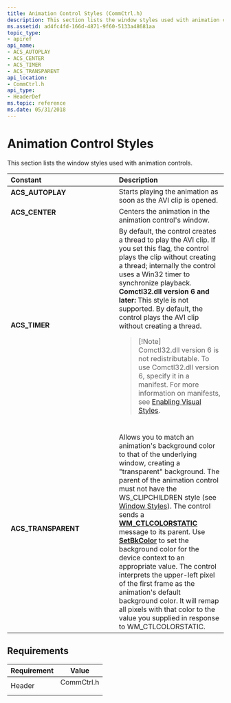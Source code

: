 ```yaml
---
title: Animation Control Styles (CommCtrl.h)
description: This section lists the window styles used with animation controls.
ms.assetid: ad4fc4fd-166d-4871-9f60-5133a48681aa
topic_type:
- apiref
api_name:
- ACS_AUTOPLAY
- ACS_CENTER
- ACS_TIMER
- ACS_TRANSPARENT
api_location:
- CommCtrl.h
api_type:
- HeaderDef
ms.topic: reference
ms.date: 05/31/2018
---
```


# Animation Control Styles

This section lists the window styles used with animation controls.



<table>
<colgroup>
<col style="width: 50%" />
<col style="width: 50%" />
</colgroup>
<thead>
<tr class="header">
<th style="text-align: left;">Constant</th>
<th style="text-align: left;">Description</th>
</tr>
</thead>
<tbody>
<tr class="odd">
<td style="text-align: left;"><span id="ACS_AUTOPLAY"></span><span id="acs_autoplay"></span><dl> <dt><strong>ACS_AUTOPLAY</strong></dt> </dl></td>
<td style="text-align: left;">Starts playing the animation as soon as the AVI clip is opened. <br/></td>
</tr>
<tr class="even">
<td style="text-align: left;"><span id="ACS_CENTER"></span><span id="acs_center"></span><dl> <dt><strong>ACS_CENTER</strong></dt> </dl></td>
<td style="text-align: left;">Centers the animation in the animation control's window. <br/></td>
</tr>
<tr class="odd">
<td style="text-align: left;"><span id="ACS_TIMER"></span><span id="acs_timer"></span><dl> <dt><strong>ACS_TIMER</strong></dt> </dl></td>
<td style="text-align: left;">By default, the control creates a thread to play the AVI clip. If you set this flag, the control plays the clip without creating a thread; internally the control uses a Win32 timer to synchronize playback. <br/> <strong>Comctl32.dll version 6 and later:</strong> This style is not supported. By default, the control plays the AVI clip without creating a thread.<br/>
<blockquote>
[!Note]<br />
Comctl32.dll version 6 is not redistributable. To use Comctl32.dll version 6, specify it in a manifest. For more information on manifests, see <a href="cookbook-overview.md">Enabling Visual Styles</a>.
</blockquote>
<br/></td>
</tr>
<tr class="even">
<td style="text-align: left;"><span id="ACS_TRANSPARENT"></span><span id="acs_transparent"></span><dl> <dt><strong>ACS_TRANSPARENT</strong></dt> </dl></td>
<td style="text-align: left;">Allows you to match an animation's background color to that of the underlying window, creating a &quot;transparent&quot; background. The parent of the animation control must not have the WS_CLIPCHILDREN style (see <a href="/windows/desktop/winmsg/window-styles">Window Styles</a>). The control sends a <a href="wm-ctlcolorstatic.md"><strong>WM_CTLCOLORSTATIC</strong></a> message to its parent. Use <a href="/windows/desktop/api/wingdi/nf-wingdi-setbkcolor"><strong>SetBkColor</strong></a> to set the background color for the device context to an appropriate value. The control interprets the upper-left pixel of the first frame as the animation's default background color. It will remap all pixels with that color to the value you supplied in response to WM_CTLCOLORSTATIC. <br/></td>
</tr>
</tbody>
</table>



## Requirements



| Requirement | Value |
|-------------------|---------------------------------------------------------------------------------------|
| Header<br/> | <dl> <dt>CommCtrl.h</dt> </dl> |



